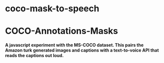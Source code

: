 # coco-mask-to-speech

# COCO-Annotations-Masks

#### A javascript experiment with the MS-COCO dataset. This pairs the Amazon turk generated images and captions with a text-to-voice API that reads the captions out loud.
